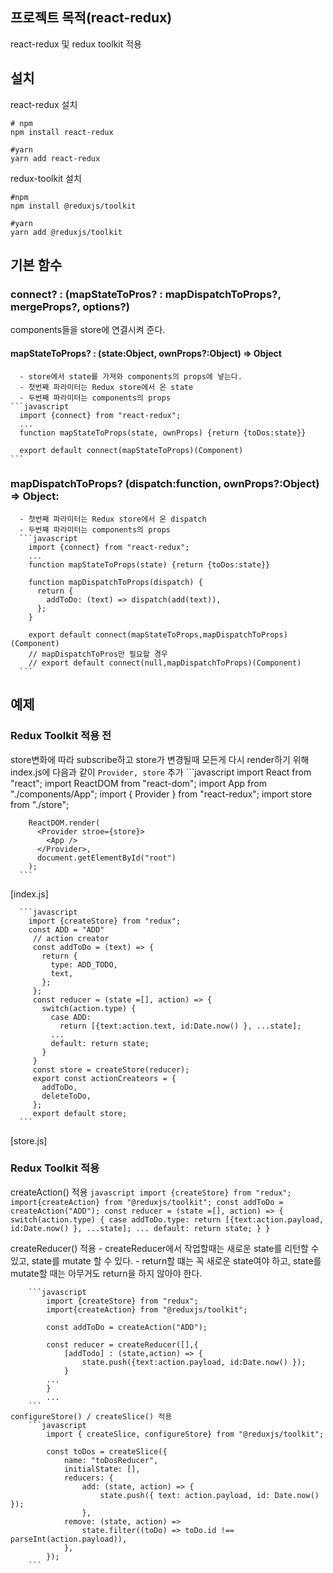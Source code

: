 ## 프로젝트 목적(react-redux)
react-redux 및 redux toolkit 적용

## 설치
react-redux 설치
```shell
# npm 
npm install react-redux

#yarn
yarn add react-redux
```
redux-toolkit 설치
```shell
#npm 
npm install @reduxjs/toolkit

#yarn
yarn add @reduxjs/toolkit
```

## 기본 함수
  ### connect? : (mapStateToPros? : mapDispatchToProps?, mergeProps?, options?)
   components들을 store에 연결시켜 준다.
   
   #### mapStateToProps? : (state:Object, ownProps?:Object) => Object
      - store에서 state를 가져와 components의 props에 넣는다.
      - 첫번째 파라미터는 Redux store에서 온 state
      - 두번째 파라미터는 components의 props
    ```javascript
      import {connect} from "react-redux";
      ...
      function mapStateToProps(state, ownProps) {return {toDos:state}}
      
      export default connect(mapStateToProps)(Component)
    ```
   ### mapDispatchToProps? (dispatch:function, ownProps?:Object) => Object:
      - 첫번째 파라미터는 Redux store에서 온 dispatch
      - 두번쨰 파라미터는 components의 props
      ```javascript
        import {connect} from "react-redux";
        ...
        function mapStateToProps(state) {return {toDos:state}}

        function mapDispatchToProps(dispatch) {
          return {
            addToDo: (text) => dispatch(add(text)),
          };
        }
      
        export default connect(mapStateToProps,mapDispatchToProps)(Component)
        // mapDispatchToPros만 필요할 경우
        // export default connect(null,mapDispatchToProps)(Component)
      ```
   
## 예제
   ### Redux Toolkit 적용 전
   store변화에 따라 subscribe하고 store가 변경될때 모든게 다시 render하기 위해 index.js에 다음과 같이 `Provider, store` 추가
      ```javascript
        import React from "react";
        import ReactDOM from "react-dom";
        import App from "./components/App";
        import { Provider } from "react-redux";
        import store from "./store";
          
        ReactDOM.render(
          <Provider stroe={store}>
            <App />
          </Provider>,
          document.getElementById("root")
        );   
      ```
   [index.js]
        
      ```javascript
        import {createStore} from "redux";
        const ADD = "ADD"
         // action creator
         const addToDo = (text) => {
           return {
             type: ADD_TODO,
             text,
           };
         };
         const reducer = (state =[], action) => {
           switch(action.type) {
             case ADD:
               return [{text:action.text, id:Date.now() }, ...state];
             ...
             default: return state;
           }
         }
         const store = createStore(reducer);
         export const actionCreateors = {
           addToDo,
           deleteToDo,
         };
         export default store;
      ```
   [store.js]

   ### Redux Toolkit 적용 
   createAction() 적용
        ```javascript
            import {createStore} from "redux";
            import{createAction} from "@reduxjs/toolkit";
            const addToDo = createAction("ADD");
            const reducer = (state =[], action) => {
                switch(action.type) {
                case addToDo.type:
                    return [{text:action.payload, id:Date.now() }, ...state];
                ...
                default: return state;
                }
            }
        ```

   createReducer() 적용 
     - createReducer에서 작업할때는 새로운 state를 리턴할 수 있고, state를 mutate 할 수 있다. 
     - return할 떄는 꼭 새로운 state여야 하고, state를 mutate할 때는 아무거도 return을 하지 않아야 한다.
      
        ```javascript
            import {createStore} from "redux";
            import{createAction} from "@reduxjs/toolkit";
            
            const addToDo = createAction("ADD");
            
            const reducer = createReducer([],{
                [addTodo] : (state,action) => {
                    state.push({text:action.payload, id:Date.now() });
                }
            ...
            }
            ...
        ```    
    configureStore() / createSlice() 적용
        ```javascript
            import { createSlice, configureStore} from "@reduxjs/toolkit";
            
            const toDos = createSlice({
                name: "toDosReducer",
                initialState: [],
                reducers: {
                    add: (state, action) => {
                        state.push({ text: action.payload, id: Date.now() });
                    },
                remove: (state, action) =>
                    state.filter((toDo) => toDo.id !== parseInt(action.payload)),
                },
            });
        ```
